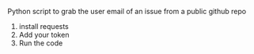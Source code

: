 Python script to grab the user email of an issue from a public github repo

1. install requests
2. Add your token
3. Run the code
